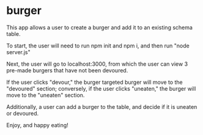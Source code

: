 # burger

This app allows a user to create a burger and add it to an existing schema table.

To start, the user will need to run npm init and npm i, and then run "node server.js"

Next, the user will go to localhost:3000, from which the user can view 3 pre-made burgers that have not been devoured.

If the user clicks "devour," the burger targeted burger will move to the "devoured" section; conversely, if the user clicks "uneaten," the burger will move to the "uneaten" section.

Additionally, a user can add a burger to the table, and decide if it is uneaten or devoured.

Enjoy, and happy eating!